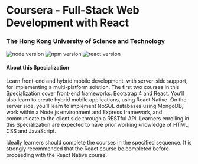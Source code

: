 # Coursera - Full-Stack Web Development with React

### The Hong Kong University of Science and Technology

![node version](https://img.shields.io/badge/node-v6.11.0-green.svg)
![npm version](https://img.shields.io/badge/npm-v6.4.1-red.svg)
![react version](https://img.shields.io/badge/react-v16.5.2-blue.svg)

#### About this Specialization
Learn front-end and hybrid mobile development, with server-side support, for implementing a multi-platform solution.
The first two courses in this Specialization cover front-end frameworks: Bootstrap 4 and React. You’ll also learn to create hybrid mobile applications, using React Native. On the server side, you’ll learn to implement NoSQL databases using MongoDB, work within a Node.js environment and Express framework, and communicate to the client side through a RESTful API. Learners enrolling in this Specialization are expected to have prior working knowledge of HTML, CSS and JavaScript.

Ideally learners should complete the courses in the specified sequence. It is strongly recommended that the React course be completed before proceeding with the React Native course.
